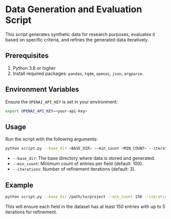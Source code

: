 # Data Generation and Evaluation Script

This script generates synthetic data for research purposes, evaluates it based on specific criteria, and refines the generated data iteratively.

## Prerequisites

1. Python 3.8 or higher
2. Install required packages: `pandas`, `tqdm`, `openai`, `json`, `argparse`.

## Environment Variables

Ensure the `OPENAI_API_KEY` is set in your environment:
```bash
export OPENAI_API_KEY=<your-api-key>
```

## Usage

Run the script with the following arguments:

```bash
python script.py --base_dir <BASE_DIR> --min_count <MIN_COUNT> --iterations <ITERATIONS>
```

- `--base_dir`: The base directory where data is stored and generated.
- `--min_count`: Minimum count of entries per field (default: 100).
- `--iterations`: Number of refinement iterations (default: 3).

## Example

```bash
python script.py --base_dir /path/to/project --min_count 150 --iterations 5
```

This will ensure each field in the dataset has at least 150 entries with up to 5 iterations for refinement.
